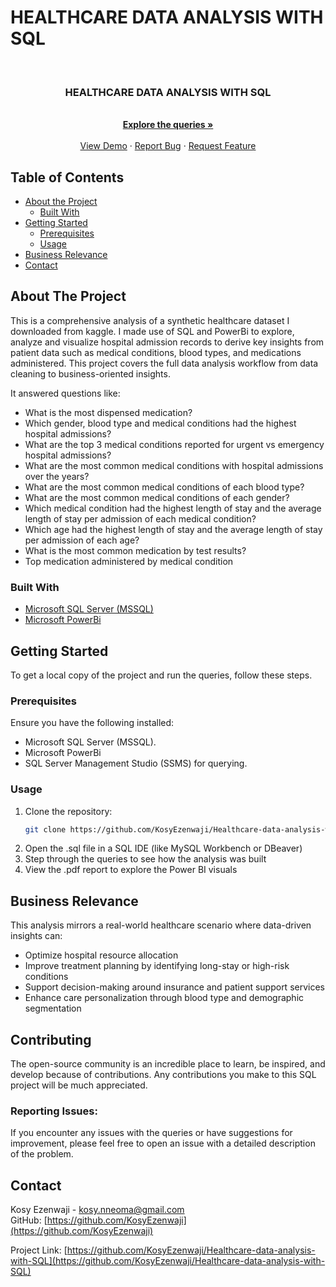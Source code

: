 # HEALTHCARE DATA ANALYSIS WITH SQL

<!-- PROJECT LOGO -->
<br />
<p align="center">
  <h3 align="center">HEALTHCARE DATA ANALYSIS WITH SQL</h3>

  <p align="center">
    <br />
    <a href="#usage"><strong>Explore the queries »</strong></a>
    <br />
    <br />
    <a href="https://github.com/KosyEzenwaji/Healthcare-data-analysis-with-SQL">View Demo</a>
    ·
    <a href="https://github.com/KosyEzenwaji/Healthcare-data-analysis-with-SQL">Report Bug</a>
    ·
    <a href="https://github.com/KosyEzenwaji/Healthcare-data-analysis-with-SQL">Request Feature</a>
  </p>
</p>

<!-- TABLE OF CONTENTS -->
## Table of Contents

- [About the Project](#about-the-project)
  - [Built With](#built-with)
- [Getting Started](#getting-started)
  - [Prerequisites](#prerequisites)
  - [Usage](#usage)
- [Business Relevance](#business-relevance)
- [Contact](#contact)

<!-- ABOUT THE PROJECT -->
## About The Project

This is a comprehensive analysis of a synthetic healthcare dataset I downloaded from kaggle. I made use of SQL and PowerBi to explore, analyze and visualize hospital admission records to derive key insights from patient data such as medical conditions, blood types, and medications administered. This project covers the full data analysis workflow from data cleaning to business-oriented insights.

 It answered questions like:
- What is the most dispensed medication?
- Which gender, blood type and medical conditions had the highest hospital admissions?
- What are the top 3 medical conditions reported for urgent vs emergency hospital admissions?
- What are the most common medical conditions with hospital admissions over the years?
- What are the most common medical conditions of each blood type?
- What are the most common medical conditions of each gender?
- Which medical condition had the highest length of stay and the average length of stay per admission of each medical condition?
- Which age had the highest length of stay and the average length of stay per admission of each age?
- What is the most common medication by test results?
- Top medication administered by medical condition

### Built With

* [Microsoft SQL Server (MSSQL)](https://www.microsoft.com/en-us/sql-server)
* [Microsoft PowerBi](https://www.microsoft.com/en-us/power-platform/products/power-bi/downloads)


<!-- GETTING STARTED -->
## Getting Started

To get a local copy of the project and run the queries, follow these steps.

### Prerequisites

Ensure you have the following installed:
* Microsoft SQL Server (MSSQL).
* Microsoft PowerBi
* SQL Server Management Studio (SSMS) for querying.

### Usage

1. Clone the repository:
   ```sh
   git clone https://github.com/KosyEzenwaji/Healthcare-data-analysis-with-SQL.git
   ```
2. Open the .sql file in a SQL IDE (like MySQL Workbench or DBeaver)
3. Step through the queries to see how the analysis was built
4. View the .pdf report to explore the Power BI visuals

<!-- BUSINESS RELEVANCE -->
## Business Relevance

This analysis mirrors a real-world healthcare scenario where data-driven insights can:
- Optimize hospital resource allocation
- Improve treatment planning by identifying long-stay or high-risk conditions
- Support decision-making around insurance and patient support services
- Enhance care personalization through blood type and demographic segmentation


## Contributing

The open-source community is an incredible place to learn, be inspired, and develop because of contributions. Any contributions you make to this SQL project will be much appreciated.


### Reporting Issues:
If you encounter any issues with the queries or have suggestions for improvement, please feel free to open an issue with a detailed description of the problem.


<!-- CONTACT -->
## Contact

Kosy Ezenwaji - [kosy.nneoma@gmail.com](mailto:kosy.nneoma@gmail.com)  
GitHub: [https://github.com/KosyEzenwaji](https://github.com/KosyEzenwaji)

Project Link: [https://github.com/KosyEzenwaji/Healthcare-data-analysis-with-SQL](https://github.com/KosyEzenwaji/Healthcare-data-analysis-with-SQL)
